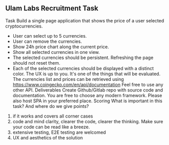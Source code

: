 ## Ulam Labs Recruitment Task

Task
Build a single page application that shows the price of a user selected cryptocurrencies.
- User can select up to 5 currencies.
- User can remove the currencies.
- Show 24h price chart along the current price.
- Show all selected currencies in one view.
- The selected currencies should be persistent. Refreshing the page should not reset
  them.
- Each of the selected currencies should be displayed with a distinct color.
  The UX is up to you. It's one of the things that will be evaluated.
  The currencies list and prices can be retrieved using
  https://www.coingecko.com/en/api/documentation
  Feel free to use any other API.
  Deliverables
  Create Github/Gitlab repo with source code and documentation. You are free to choose any
  modern framework. Please also host SPA in your preferred place.
  Scoring
  What is important in this task? And where do we give points?
1. if it works and covers all corner cases
2. code and mind clarity, clearer the code, clearer the thinking. Make sure your code can be
   read like a breeze.
3. extensive testing, E2E testing are welcomed
4. UX and aesthetics of the solution

